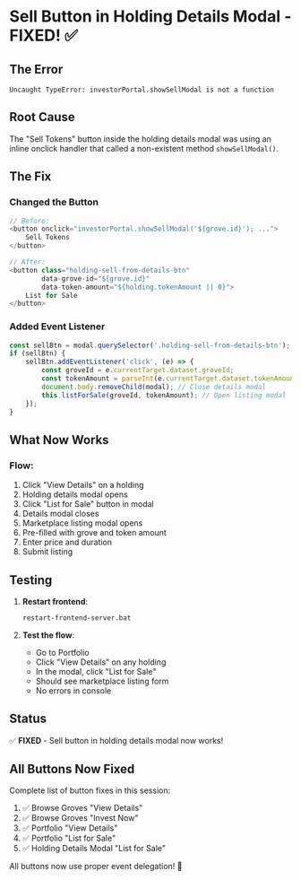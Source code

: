 # Sell Button in Holding Details Modal - FIXED! ✅

## The Error
```
Uncaught TypeError: investorPortal.showSellModal is not a function
```

## Root Cause
The "Sell Tokens" button inside the holding details modal was using an inline onclick handler that called a non-existent method `showSellModal()`.

## The Fix

### Changed the Button
```javascript
// Before:
<button onclick="investorPortal.showSellModal('${grove.id}'); ...">
    Sell Tokens
</button>

// After:
<button class="holding-sell-from-details-btn" 
        data-grove-id="${grove.id}" 
        data-token-amount="${holding.tokenAmount || 0}">
    List for Sale
</button>
```

### Added Event Listener
```javascript
const sellBtn = modal.querySelector('.holding-sell-from-details-btn');
if (sellBtn) {
    sellBtn.addEventListener('click', (e) => {
        const groveId = e.currentTarget.dataset.groveId;
        const tokenAmount = parseInt(e.currentTarget.dataset.tokenAmount);
        document.body.removeChild(modal); // Close details modal
        this.listForSale(groveId, tokenAmount); // Open listing modal
    });
}
```

## What Now Works

### Flow:
1. Click "View Details" on a holding
2. Holding details modal opens
3. Click "List for Sale" button in modal
4. Details modal closes
5. Marketplace listing modal opens
6. Pre-filled with grove and token amount
7. Enter price and duration
8. Submit listing

## Testing

1. **Restart frontend**:
   ```bash
   restart-frontend-server.bat
   ```

2. **Test the flow**:
   - Go to Portfolio
   - Click "View Details" on any holding
   - In the modal, click "List for Sale"
   - Should see marketplace listing form
   - No errors in console

## Status
✅ **FIXED** - Sell button in holding details modal now works!

## All Buttons Now Fixed

Complete list of button fixes in this session:
1. ✅ Browse Groves "View Details"
2. ✅ Browse Groves "Invest Now"
3. ✅ Portfolio "View Details"
4. ✅ Portfolio "List for Sale"
5. ✅ Holding Details Modal "List for Sale"

All buttons now use proper event delegation! 🎉
